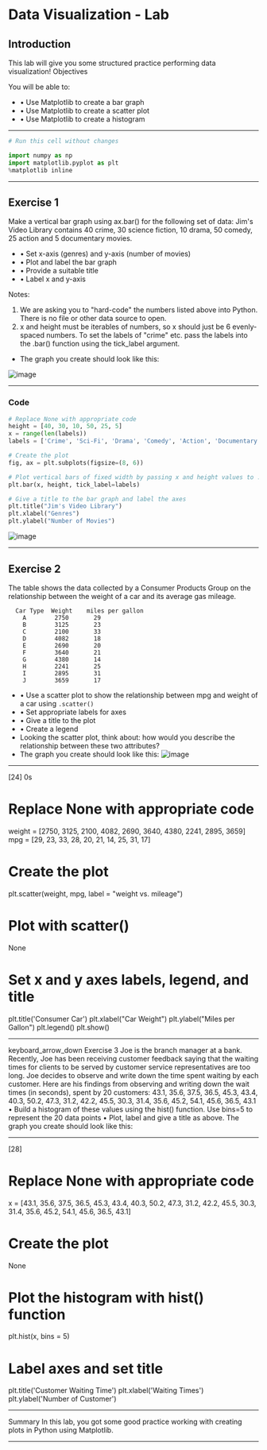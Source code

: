 # Data Visualization - Lab

## Introduction

This lab will give you some structured practice performing data visualization!
Objectives

You will be able to:
* •	Use Matplotlib to create a bar graph
* •	Use Matplotlib to create a scatter plot
* •	Use Matplotlib to create a histogram
________________________________________

```python
# Run this cell without changes

import numpy as np
import matplotlib.pyplot as plt
%matplotlib inline
```
________________________________________

## Exercise 1

Make a vertical bar graph using ax.bar() for the following set of data:
Jim's Video Library contains 40 crime, 30 science fiction, 10 drama, 50 comedy, 25 action and 5 documentary movies.
* •	Set x-axis (genres) and y-axis (number of movies)
* •	Plot and label the bar graph
* •	Provide a suitable title
* •	Label x and y-axis

Notes:
1.	We are asking you to "hard-code" the numbers listed above into Python. There is no file or other data source to open.
2.	x and height must be iterables of numbers, so x should just be 6 evenly-spaced numbers. To set the labels of "crime" etc. pass the labels into the .bar() function using the tick_label argument.

* The graph you create should look like this:

![image](https://github.com/user-attachments/assets/07da983b-5104-483d-bc08-b2ccf41f7257)

________________________________________
### Code
```python
# Replace None with appropriate code
height = [40, 30, 10, 50, 25, 5]
x = range(len(labels))
labels = ['Crime', 'Sci-Fi', 'Drama', 'Comedy', 'Action', 'Documentary']

# Create the plot
fig, ax = plt.subplots(figsize=(8, 6))

# Plot vertical bars of fixed width by passing x and height values to .bar() function
plt.bar(x, height, tick_label=labels)

# Give a title to the bar graph and label the axes
plt.title("Jim's Video Library")
plt.xlabel("Genres")
plt.ylabel("Number of Movies")
```

![image](https://github.com/user-attachments/assets/84983462-10b6-4b6d-8fb7-53c79081d5a9)

________________________________________

## Exercise 2
The table shows the data collected by a Consumer Products Group on the relationship between the weight of a car and its average gas mileage.
```
  Car Type  Weight    miles per gallon
    A        2750       29
    B        3125       23
    C        2100       33
    D        4082       18
    E        2690       20
    F        3640       21
    G        4380       14
    H        2241       25
    I        2895       31
    J        3659       17
```
* •	Use a scatter plot to show the relationship between mpg and weight of a car using `.scatter()`
* •	Set appropriate labels for axes
* •	Give a title to the plot
* •	Create a legend
* Looking the scatter plot, think about: how would you describe the relationship between these two attributes?
* The graph you create should look like this:
 ![image](https://github.com/user-attachments/assets/650d7b56-4eda-4669-9e7b-a8c531d60824)

________________________________________
[24]
0s
# Replace None with appropriate code

weight = [2750, 3125, 2100, 4082, 2690, 3640, 4380, 2241, 2895, 3659]
mpg = [29, 23, 33, 28, 20, 21, 14, 25, 31, 17]

# Create the plot
plt.scatter(weight, mpg, label = "weight vs. mileage")

# Plot with scatter()
None

# Set x and y axes labels, legend, and title
plt.title('Consumer Car')
plt.xlabel("Car Weight")
plt.ylabel("Miles per Gallon")
plt.legend()
plt.show()
 
________________________________________
keyboard_arrow_down
Exercise 3
Joe is the branch manager at a bank. Recently, Joe has been receiving customer feedback saying that the waiting times for clients to be served by customer service representatives are too long. Joe decides to observe and write down the time spent waiting by each customer. Here are his findings from observing and writing down the wait times (in seconds), spent by 20 customers:
43.1, 35.6, 37.5, 36.5, 45.3, 43.4, 40.3, 50.2, 47.3, 31.2, 42.2, 45.5, 30.3, 31.4, 35.6, 45.2, 54.1, 45.6, 36.5, 43.1
•	Build a histogram of these values using the hist() function. Use bins=5 to represent the 20 data points
•	Plot, label and give a title as above.
The graph you create should look like this:
 
________________________________________
[28]
# Replace None with appropriate code

x = [43.1, 35.6, 37.5, 36.5, 45.3, 43.4,
     40.3, 50.2, 47.3, 31.2, 42.2, 45.5,
     30.3, 31.4, 35.6, 45.2, 54.1, 45.6,
     36.5, 43.1]

# Create the plot
None


# Plot the histogram with hist() function
plt.hist(x, bins = 5)

# Label axes and set title
plt.title('Customer Waiting Time')
plt.xlabel('Waiting Times')
plt.ylabel('Number of Customer')
 
________________________________________
Summary
In this lab, you got some good practice working with creating plots in Python using Matplotlib.
________________________________________

